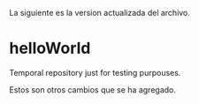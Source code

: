 La siguiente es la version actualizada del archivo.

# helloWorld
Temporal repository just for testing purpouses.

Estos son otros cambios que se ha agregado.
